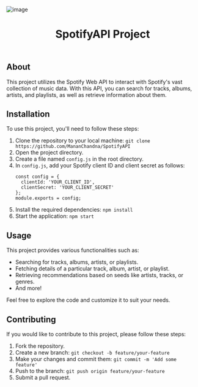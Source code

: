 ![image](https://github.com/MananChandna/SpotifyAPI/assets/139998502/9621b2e0-b572-49db-aaa0-73189c7ed2a9)


<!DOCTYPE html>
<html lang="en">
<head>
    <meta charset="UTF-8">
    <meta name="viewport" content="width=device-width, initial-scale=1.0">
    
</head>
<body>
    <header>
        <h1>SpotifyAPI Project</h1>
    </header>

  <section>
        <h2>About</h2>
        <p>This project utilizes the Spotify Web API to interact with Spotify's vast collection of music data. With this API, you can search for tracks, albums, artists, and playlists, as well as retrieve information about them.</p>
    </section>

  <section>
        <h2>Installation</h2>
        <p>To use this project, you'll need to follow these steps:</p>
        <ol>
            <li>Clone the repository to your local machine: <code>git clone https://github.com/MananChandna/SpotifyAPI</code></li>
            <li>Open the project directory.</li>
            <li>Create a file named <code>config.js</code> in the root directory.</li>
            <li>In <code>config.js</code>, add your Spotify client ID and client secret as follows:
                <pre><code>const config = {
  clientId: 'YOUR_CLIENT_ID',
  clientSecret: 'YOUR_CLIENT_SECRET'
};
module.exports = config;</code></pre>
            </li>
            <li>Install the required dependencies: <code>npm install</code></li>
            <li>Start the application: <code>npm start</code></li>
        </ol>
    </section>

  <section>
        <h2>Usage</h2>
        <p>This project provides various functionalities such as:</p>
        <ul>
            <li>Searching for tracks, albums, artists, or playlists.</li>
            <li>Fetching details of a particular track, album, artist, or playlist.</li>
            <li>Retrieving recommendations based on seeds like artists, tracks, or genres.</li>
            <li>And more!</li>
        </ul>
        <p>Feel free to explore the code and customize it to suit your needs.</p>
    </section>

  <section>
        <h2>Contributing</h2>
        <p>If you would like to contribute to this project, please follow these steps:</p>
        <ol>
            <li>Fork the repository.</li>
            <li>Create a new branch: <code>git checkout -b feature/your-feature</code></li>
            <li>Make your changes and commit them: <code>git commit -m 'Add some feature'</code></li>
            <li>Push to the branch: <code>git push origin feature/your-feature</code></li>
            <li>Submit a pull request.</li>
        </ol>
    </section>

 
</body>
</html>
